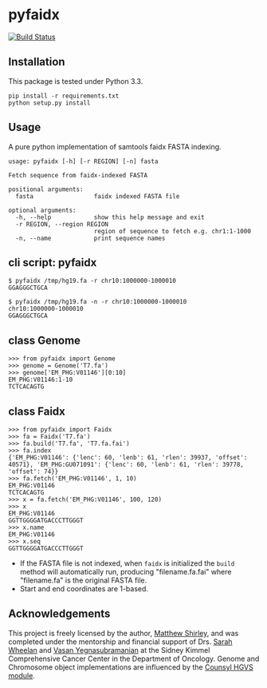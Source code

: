 pyfaidx
=======
[![Build Status](https://travis-ci.org/mdshw5/pyfaidx.png?branch=master)](https://travis-ci.org/mdshw5/pyfaidx)

Installation
------------
This package is tested under Python 3.3.

```
pip install -r requirements.txt
python setup.py install
```

Usage
-----

A pure python implementation of samtools faidx FASTA indexing.

    usage: pyfaidx [-h] [-r REGION] [-n] fasta
    
    Fetch sequence from faidx-indexed FASTA
    
    positional arguments:
      fasta                 faidx indexed FASTA file
    
    optional arguments:
      -h, --help            show this help message and exit
      -r REGION, --region REGION
                            region of sequence to fetch e.g. chr1:1-1000
      -n, --name            print sequence names
      
cli script: pyfaidx
-------------------

    $ pyfaidx /tmp/hg19.fa -r chr10:1000000-1000010
    GGAGGGCTGCA
    
    $ pyfaidx /tmp/hg19.fa -n -r chr10:1000000-1000010
    chr10:1000000-1000010
    GGAGGGCTGCA
      
class Genome
-----------

    >>> from pyfaidx import Genome
    >>> genome = Genome('T7.fa')
    >>> genome['EM_PHG:V01146'][0:10]
    EM_PHG:V01146:1-10
    TCTCACAGTG

class Faidx
-----------

    >>> from pyfaidx import Faidx
    >>> fa = Faidx('T7.fa')
    >>> fa.build('T7.fa', 'T7.fa.fai')
    >>> fa.index
    {'EM_PHG:V01146': {'lenc': 60, 'lenb': 61, 'rlen': 39937, 'offset': 40571}, 'EM_PHG:GU071091': {'lenc': 60, 'lenb': 61, 'rlen': 39778, 'offset': 74}}
    >>> fa.fetch('EM_PHG:V01146', 1, 10)
    EM_PHG:V01146
    TCTCACAGTG
    >>> x = fa.fetch('EM_PHG:V01146', 100, 120)
    >>> x
    EM_PHG:V01146
    GGTTGGGGATGACCCTTGGGT
    >>> x.name
    EM_PHG:V01146
    >>> x.seq
    GGTTGGGGATGACCCTTGGGT
    
- If the FASTA file is not indexed, when `faidx` is initialized the `build` method will automatically run,
producing "filename.fa.fai" where "filename.fa" is the original FASTA file.
- Start and end coordinates are 1-based.

Acknowledgements
------------------
This project is freely licensed by the author, [Matthew Shirley](http://mattshirley.com), and was completed under the mentorship 
and financial support of Drs. [Sarah Wheelan](http://sjwheelan.som.jhmi.edu) and [Vasan Yegnasubramanian](http://yegnalab.onc.jhmi.edu) at 
the Sidney Kimmel Comprehensive Cancer Center in the Department of Oncology. Genome and Chromosome object implementations are influenced by 
the [Counsyl HGVS module](https://github.com/counsyl/hgvs).
